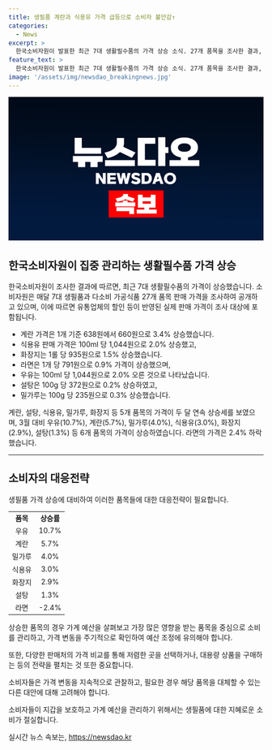 ```yaml
---
title: 생필품 계란과 식용유 가격 급등으로 소비자 불안감↑
categories:
  - News
excerpt: >
  한국소비자원이 발표한 최근 7대 생활필수품의 가격 상승 소식. 27개 품목을 조사한 결과, 계란, 식용유, 화장지, 라면, 우유, 설탕, 밀가루 등 7대 생필품의 가격이 상승하며, 특히 우유 등 6개 품목의 상승률이 두 자릿수에 달했다. 이로써 소비자들의 경제적 부담이 더 커질 것으로 예상된다. (출처: KBS뉴스)
feature_text: >
  한국소비자원이 발표한 최근 7대 생활필수품의 가격 상승 소식. 27개 품목을 조사한 결과, 계란, 식용유, 화장지, 라면, 우유, 설탕, 밀가루 등 7대 생필품의 가격이 상승하며, 특히 우유 등 6개 품목의 상승률이 두 자릿수에 달했다. 이로써 소비자들의 경제적 부담이 더 커질 것으로 예상된다. (출처: KBS뉴스)
image: '/assets/img/newsdao_breakingnews.jpg'
---
```


<p><img src="/assets/img/newsdao_breakingnews.jpg" alt="flaretime 속보" /></p>

<h2 data-ke-size="size26">한국소비자원이 집중 관리하는 생활필수품 가격 상승</h2>

<p data-ke-size="size16">한국소비자원이 조사한 결과에 따르면, 최근 7대 생활필수품의 가격이 상승했습니다. 소비자원은 매달 7대 생필품과 다소비 가공식품 27개 품목 판매 가격을 조사하여 공개하고 있으며, 이에 따르면 유통업체의 할인 등이 반영된 실제 판매 가격이 조사 대상에 포함됩니다.</p>

<ul>
  <li>계란 가격은 1개 기준 638원에서 660원으로 3.4% 상승했습니다.</li>
  <li>식용유 판매 가격은 100ml 당 1,044원으로 2.0% 상승했고,</li>
  <li>화장지는 1롤 당 935원으로 1.5% 상승했습니다.</li>
  <li>라면은 1개 당 791원으로 0.9% 가격이 상승했으며,</li>
  <li>우유는 100ml 당 1,044원으로 2.0% 오른 것으로 나타났습니다.</li>
  <li>설탕은 100g 당 372원으로 0.2% 상승하였고,</li>
  <li>밀가루는 100g 당 235원으로 0.3% 상승했습니다.</li>
</ul>

<p data-ke-size="size16">계란, 설탕, 식용유, 밀가루, 화장지 등 5개 품목의 가격이 두 달 연속 상승세를 보였으며, 3월 대비 우유(10.7%), 계란(5.7%), 밀가루(4.0%), 식용유(3.0%), 화장지(2.9%), 설탕(1.3%) 등 6개 품목의 가격이 상승하였습니다. 라면의 가격은 2.4% 하락했습니다.</p>

<hr>

<h2 data-ke-size="size26">소비자의 대응전략</h2>

<p data-ke-size="size16">생필품 가격 상승에 대비하여 이러한 품목들에 대한 대응전략이 필요합니다.</p>

<table>
  <tr>
    <td style="text-align: center; height: 17px;"><b>품목</b></td>
    <td style="text-align: center; height: 17px;"><b>상승률</b></td>
  </tr>
  <tr>
    <td style="text-align: center; height: 17px;">우유</td>
    <td style="text-align: center; height: 17px;">10.7%</td>
  </tr>
  <tr>
    <td style="text-align: center; height: 17px;">계란</td>
    <td style="text-align: center; height: 17px;">5.7%</td>
  </tr>
  <tr>
    <td style="text-align: center; height: 17px;">밀가루</td>
    <td style="text-align: center; height: 17px;">4.0%</td>
  </tr>
  <tr>
    <td style="text-align: center; height: 17px;">식용유</td>
    <td style="text-align: center; height: 17px;">3.0%</td>
  </tr>
  <tr>
    <td style="text-align: center; height: 17px;">화장지</td>
    <td style="text-align: center; height: 17px;">2.9%</td>
  </tr>
  <tr>
    <td style="text-align: center; height: 17px;">설탕</td>
    <td style="text-align: center; height: 17px;">1.3%</td>
  </tr>
  <tr>
    <td style="text-align: center; height: 17px;">라면</td>
    <td style="text-align: center; height: 17px;">-2.4%</td>
  </tr>
</table>

<p data-ke-size="size16">상승한 품목의 경우 가계 예산을 살펴보고 가장 많은 영향을 받는 품목을 중심으로 소비를 관리하고, 가격 변동을 주기적으로 확인하여 예산 조정에 유의해야 합니다.</p>

<p data-ke-size="size16">또한, 다양한 판매처의 가격 비교를 통해 저렴한 곳을 선택하거나, 대용량 상품을 구매하는 등의 전략을 펼치는 것 또한 중요합니다.</p>

<p data-ke-size="size16">소비자들은 가격 변동을 지속적으로 관찰하고, 필요한 경우 해당 품목을 대체할 수 있는 다른 대안에 대해 고려해야 합니다.</p>

<p data-ke-size="size16">소비자들이 지갑을 보호하고 가계 예산을 관리하기 위해서는 생필품에 대한 지혜로운 소비가 절실합니다.</p>
실시간 뉴스 속보는, <a href="https://newsdao.kr" rel="dofollow">https://newsdao.kr</a>


